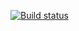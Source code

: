 [![Build status](https://ci.appveyor.com/api/projects/status/8or0ag0grw5drv45?svg=true)](https://ci.appveyor.com/project/Vugar350/order)